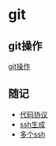 # git

## git操作

[git操作](./git.md)

## 随记

- [代码协议](http://www.cnblogs.com/Wayou/p/how_to_choose_a_license.html)
- [ssh生成](https://gist.github.com/yisibl/8019693)
- [多个ssh](https://www.zybuluo.com/yangfch3/note/172120)
